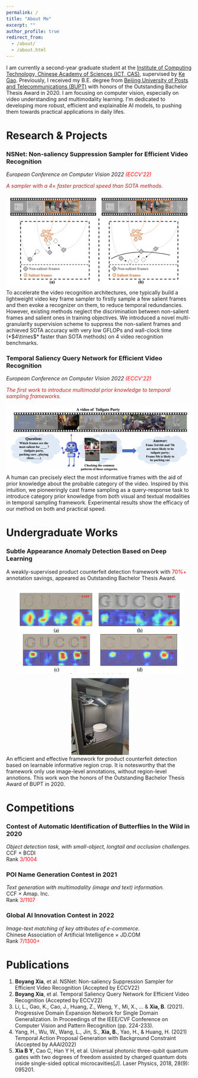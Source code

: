 ```yaml
---
permalink: /
title: "About Me"
excerpt: ""
author_profile: true
redirect_from: 
  - /about/
  - /about.html
---
```


I am currently a second-year graduate student at the [Institute of Computing Technology, Chinese Academy of Sciences (ICT, CAS)](http://www.ict.cas.cn/jssgk/jssjj/), supervised by [Ke Gao](https://teacher.ucas.ac.cn/~0038308). Previously, I received my B.E. degree from [Beijing University of Posts and Telecommunications (BUPT)](https://www.bupt.edu.cn/bygk/zjby/xxjj.htm) with honors of the Outstanding Bachelor Thesis Award in 2020. I am focusing on computer vision, especially on video understanding and multimodality learning. I'm dedicated to developing more robust, efficient and explainable AI models, to pushing them towards practical applications in daily lifes. 

Research & Projects
===
### NSNet: Non-saliency Suppression Sampler for Efficient Video Recognition  
*European Conference on Computer Vision 2022 <font color="Red">(ECCV'22)</font>*
<!-- During internship in the Computer Vision Technology Department of Baidu. Inc. -->
*<font color="firebrick">A sampler with a $4\times$ faster practical speed than SOTA methods.</font>*
<!-- <img src="images/projects/nsnet.png" width="500" > -->
<div align=center>
<img src="images/projects/nsnet.png" width="500"/>
</div>
<!-- <img src="images/projects/nsnet.png" alt="drawing" width="200"/> -->
To accelerate the video recognition architectures, one typically build a lightweight video key frame sampler to firstly sample a few salient frames and then evoke a recognizer on them, to reduce temporal redundancies. However, existing methods neglect the discrimination between non-salient frames and salient ones in training objectives. We introduced a novel multi-granularity supervision scheme to suppress the non-salient frames and achieved SOTA accuracy with very low GFLOPs and wall-clock time (*$4\times$* faster than SOTA methods) on 4 video recognition benchmarks. 

### Temporal Saliency Query Network for Efficient Video Recognition
*European Conference on Computer Vision 2022 <font color="Red">(ECCV'22)</font>*
<!-- During internship in the Computer Vision Technology Department of Baidu. Inc. -->
*<font color="firebrick">The first work to introduce multimodal prior knowledge to temporal sampling frameworks.</font>*
<div align=center>
<img src="images/projects/tsqnet.png" width="600"/>
</div>
A human can precisely elect the most informative frames with the aid of prior knowledge about the probable category
of the video. Inspired by this intuition, we pioneeringly cast frame sampling as a query-response task to introduce category prior knowledge from both visual and textual modalities in temporal sampling framework. Experimental results show the efficacy of our method on both and practical speed.

Undergraduate Works
===
### Subtle Appearance Anomaly Detection Based on Deep Learning
A weakly-supervised product counterfeit detection framework with <font color="Red">70$\%+$</font> annotation savings, appeared as Outstanding Bachelor Thesis Award.  
<div align=center>
<!-- <img src="images/projects/bishe.png" width="450" height="200"/><img src="images/projects/secoo.jpg" width="160" height="230"/> -->
<img src="images/projects/bishe.png" align="center" width="450" style="display:inline;margin:10px 10px 10px 10px;"/><img src="images/projects/secoo.jpg" align="center" width="155" style="display:inline;margin:2px 2px 2px 5px;"/>
</div>
An efficient and effective framework for product counterfeit detection based on learnable informative region crop. It is notesworthy that the framework only use image-level annotations, without region-level annotions. This work won the honors of the Outstanding Bachelor Thesis Award of BUPT in 2020.

Competitions
===
### Contest of Automatic Identification of Butterflies In the Wild in 2020  
*Object detection task, with small-object, longtail and occlusion challenges.*  
CCF $\times$ BCDI  
Rank <font color="Red">3/1004</font>

### POI Name Generation Contest in 2021  
*Text generation with multimodality (image and text) information.*  
CCF $\times$ Amap. Inc.  
Rank <font color="Red">3/1107</font>

### Global AI Innovation Contest in 2022
*Image-text matching of key attributes of e-commerce.*  
Chinese Association of Artificial Intelligence $\times$ JD.COM    
Rank <font color="Red">7/1300+</font>

Publications
===
1. **Boyang Xia**, et al. NSNet: Non-saliency Suppression Sampler for Efficient Video Recognition (Accepted by ECCV22)
2. **Boyang Xia**, et al. Temporal Saliency Query Network for Efficient Video Recognition (Accepted by ECCV22)
3. Li, L., Gao, K., Cao, J., Huang, Z., Weng, Y., Mi, X., ... & **Xia, B**. (2021). Progressive Domain Expansion Network 
for Single Domain Generalization. In Proceedings of the IEEE/CVF Conference on Computer Vision and Pattern 
Recognition (pp. 224-233).
4. Yang, H., Wu, W., Wang, L., Jin, S., **Xia, B.**, Yao, H., & Huang, H. (2021) Temporal Action Proposal 
Generation with Background Constraint (Accepted by AAAI2022)
5. **Xia B Y**, Cao C, Han Y H, et al. Universal photonic three-qubit quantum gates with two degrees of 
freedom assisted by charged quantum dots inside single-sided optical microcavities[J]. Laser Physics, 
2018, 28(9): 095201.



